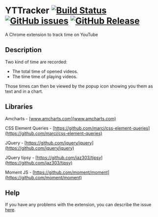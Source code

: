 <p align="center>
    <img alt="YTTracker logo" src="https://raw.githubusercontent.com/MrCraftCod/YTTracker/master/Extras/timer.svg"/>
</p>

# YTTracker [![Build Status](https://travis-ci.org/MrCraftCod/YTTracker.svg?branch=master)](https://travis-ci.org/MrCraftCod/YTTracker) [![GitHub issues](https://img.shields.io/github/issues/mrcraftcod/yttracker.svg)](https://github.com/mrcraftcod/yttracker/issues) [![GitHub Release](https://img.shields.io/github/tag/mrcraftcod/yttracker.svg?label=%20tag%20)](https://github.com/mrcraftcod/yttracker/releases)
A Chrome extension to track time on YouTube

## Description
Two kind of time are recorded:
* The total time of opened videos.
* The time time of playing videos.

Those times can then be viewed by the popup icon showing you them as text and in a chart.

## Libraries
Amcharts - [www.amcharts.com](www.amcharts.com)

CSS Element Queries - [https://github.com/marcj/css-element-queries](https://github.com/marcj/css-element-queries)

JQuery - [https://github.com/jquery/jquery](https://github.com/jquery/jquery)

JQuery tipsy - [https://github.com/jaz303/tipsy](https://github.com/jaz303/tipsy)

Moment JS - [https://github.com/moment/moment](https://github.com/moment/moment)

## Help
If you have any problems with the extension, you can describe the issue [here](https://github.com/MrCraftCod/YTTracker/issues).
